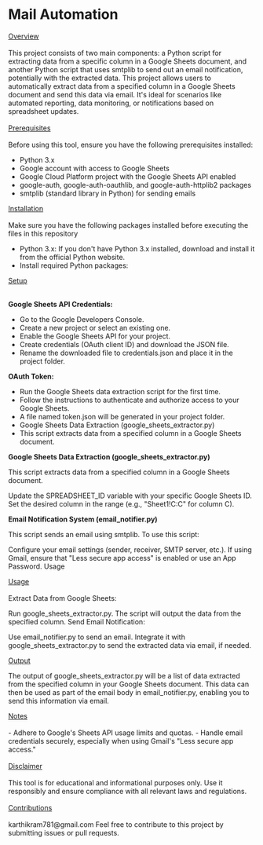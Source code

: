 ﻿<h1>Mail Automation </h1>

</h2><ins>Overview </ins></h2>
<br/>
<br/>
This project consists of two main components: a Python script for extracting data from a specific column in a Google Sheets document, and another Python script that uses smtplib to send out an email notification, potentially with the extracted data. This project allows users to automatically extract data from a specified column in a Google Sheets document and send this data via email. It's ideal for scenarios like automated reporting, data monitoring, or notifications based on spreadsheet updates.
<br/>
<br/>
</h2><ins>Prerequisites </ins></h2>
<br/>
<br/>
Before using this tool, ensure you have the following prerequisites installed:              

- Python 3.x
- Google account with access to Google Sheets
- Google Cloud Platform project with the Google Sheets API enabled
- google-auth, google-auth-oauthlib, and google-auth-httplib2 packages
- smtplib (standard library in Python) for sending emails

</h2><ins>Installation </ins></h2>
<br/>
<br/>
Make sure you have the following packages installed before executing the files in this repository

- Python 3.x: If you don't have Python 3.x installed, download and install it from the official Python website.
- Install required Python packages:

</h2><ins>Setup </ins></h2>
<br/>
<br/>

**Google Sheets API Credentials:**

- Go to the Google Developers Console.
- Create a new project or select an existing one.
- Enable the Google Sheets API for your project.
- Create credentials (OAuth client ID) and download the JSON file.
- Rename the downloaded file to credentials.json and place it in the project folder.

**OAuth Token:**

- Run the Google Sheets data extraction script for the first time.
- Follow the instructions to authenticate and authorize access to your Google Sheets.
- A file named token.json will be generated in your project folder.
- Google Sheets Data Extraction (google_sheets_extractor.py)
- This script extracts data from a specified column in a Google Sheets document.

**Google Sheets Data Extraction (google_sheets_extractor.py)**

This script extracts data from a specified column in a Google Sheets document.

Update the SPREADSHEET_ID variable with your specific Google Sheets ID.
Set the desired column in the range (e.g., "Sheet1!C:C" for column C).

**Email Notification System (email_notifier.py)**

This script sends an email using smtplib. To use this script:

Configure your email settings (sender, receiver, SMTP server, etc.).
If using Gmail, ensure that "Less secure app access" is enabled or use an App Password.
Usage

</h2><ins>Usage </ins></h2>
<br/>
<br/>
Extract Data from Google Sheets:

Run google_sheets_extractor.py.
The script will output the data from the specified column.
Send Email Notification:

Use email_notifier.py to send an email.
Integrate it with google_sheets_extractor.py to send the extracted data via email, if needed.

</h2><ins>Output </ins></h2>
 

The output of google_sheets_extractor.py will be a list of data extracted from the specified column in your Google Sheets document. This data can then be used as part of the email body in email_notifier.py, enabling you to send this information via email.

</h2><ins>Notes </ins></h2>
<br/>
<br/>
- Adhere to Google's Sheets API usage limits and quotas.
- Handle email credentials securely, especially when using Gmail's "Less secure app access."
<br/>
<br/>
</h2><ins>Disclaimer </ins></h2>
<br/>
<br/>
This tool is for educational and informational purposes only. Use it responsibly and ensure compliance with all relevant laws and regulations.
<br/>
<br/>
</h2><ins>Contributions </ins></h2>
<br/>
<br/>
karthikram781@gmail.com
Feel free to contribute to this project by submitting issues or pull requests.
